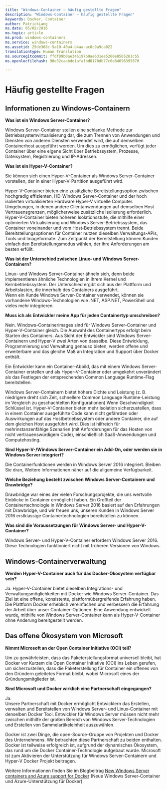 ```yaml
---
title: "Windows-Container – häufig gestellte Fragen"
description: "Windows-Container – häufig gestellte Fragen"
keywords: Docker, Container
author: PatrickLang
ms.date: 05/02/2016
ms.topic: article
ms.prod: windows-containers
ms.service: windows-containers
ms.assetid: 25de368c-5a10-40a4-b4aa-ac8c9a9ca022
translationtype: Human Translation
ms.sourcegitcommit: ffdf89b0ae346197b9ae631ee5260e0565261c55
ms.openlocfilehash: 90e32caabde1afafbd8170db77c6e84696395870

---
```


# Häufig gestellte Fragen

## Informationen zu Windows-Containern

**Was ist ein Windows Server-Container?**

Windows Server-Container stellen eine schlanke Methode zur Betriebssystemvirtualisierung dar, die zum Trennen von Anwendungen und Diensten von anderen Diensten verwendet wird, die auf demselben Containerhost ausgeführt werden. Um dies zu ermöglichen, verfügt jeder Container über eine eigene Sicht über Betriebssystem, Prozesse, Dateisystem, Registrierung und IP-Adressen.  

**Was ist ein Hyper-V-Container?**

Sie können sich einen Hyper-V-Container als Windows Server-Container vorstellen, der in einer Hyper-V-Partition ausgeführt wird.

Hyper-V-Container bieten eine zusätzliche Bereitstellungsoption zwischen hochgradig effizienten, HD-Windows Server-Container und der hoch isolierten virtualisierten Hardware Hyper-V virtuelle Computer. Umgebungen, in denen andere Clientanwendungen auf demselben Host Vertrauensgrenzen, möglicherweise zusätzliche Isolierung erforderlich. Hyper-V-Container bieten höheren Isolationsstufe, die mithilfe einer optimierten Virtualisierung und Windows Server-Betriebssystem, das Container voneinander und vom Host-Betriebssystem trennt. Beide Bereitstellungsoptionen für Container nutzen dieselben Verwaltungs-APIs, Tools und Imageformate. Zum Zeitpunkt der Bereitstellung können Kunden einfach den Bereitstellungsmodus wählen, der ihre Anforderungen am besten erfüllt.

**Was ist der Unterschied zwischen Linux- und Windows Server-Containern?**

Linux- und Windows Server-Container ähneln sich, denn beide implementieren ähnliche Technologien in ihrem Kernel und Kernbetriebssystem. Der Unterschied ergibt sich aus der Plattform und Arbeitslasten, die innerhalb des Containers ausgeführt.  
Wenn ein Kunde Windows Server-Container verwendet, können sie vorhandene Windows-Technologien wie .NET, ASP.NET, PowerShell und vieles mehr integrieren.

**Muss ich als Entwickler meine App für jeden Containertyp umschreiben?**

Nein. Windows-Containerimages sind für Windows Server-Container und Hyper-V-Container gleich. Die Auswahl des Containertyps erfolgt beim Starten des Containers. Aus Sicht der Entwickler sind Windows Server-Containern und Hyper-V zwei Arten von dasselbe.  Diese Entwicklung, Programmierung und Verwaltung genauso bieten, werden offene und erweiterbare und das gleiche Maß an Integration und Support über Docker enthält.

Ein Entwickler kann ein Container-Abbild, das mit einem Windows Server-Container erstellen und als Hyper-V-Container oder umgekehrt unverändert als das Festlegen der entsprechenden Common Language Runtime-Flag bereitstellen.

Windows Server-Containern bietet höhere Dichte und Leistung (z. B. niedrigere dreht sich Zeit, schnellere Common Language Runtime-Leistung im Vergleich zu geschachtelten Konfigurationen) Wenn Geschwindigkeit Schlüssel ist. Hyper-V-Container bieten mehr Isolation sicherzustellen, dass in einem Container ausgeführte Code kann nicht gefährden oder Auswirkungen auf das Hostbetriebssystem oder andere Container, die auf dem gleichen Host ausgeführt wird. Dies ist hilfreich für mehrinstanzenfähige Szenarien (mit Anforderungen für das Hosten von nicht vertrauenswürdigem Code), einschließlich SaaS-Anwendungen und Computehosting.

**Sind Hyper-V-/Windows Server-Container ein Add-On, oder werden sie in Windows Server integriert?**

Die Containerfunktionen werden in Windows Server 2016 integriert. Bleiben Sie dran, Weitere Informationen näher auf die allgemeine Verfügbarkeit.  

**Welche Beziehung besteht zwischen Windows Server-Containern und Drawbridge?**

Drawbridge war eines der vielen Forschungsprojekte, die uns wertvolle Einblicke in Container ermöglicht haben.  Ein Großteil der Containertechnologie in Windows Server 2016 basiert auf den Erfahrungen mit Drawbridge, und wir freuen uns, unseren Kunden in Windows Server 2016 erstklassige Containertechnologien bereitstellen zu können.

**Was sind die Voraussetzungen für Windows Server- und Hyper-V-Container?**

Windows Server- und Hyper-V-Container erfordern Windows Server 2016. Diese Technologien funktioniert nicht mit früheren Versionen von Windows.


## Windows-Containerverwaltung

**Werden Hyper-V-Container auch für das Docker-Ökosystem verfügbar sein?**

Ja. Hyper-V-Container bietet dieselben Integrations- und Verwaltungsmöglichkeiten mit Docker wie Windows Server-Container.  Das Ziel ist eine offene, konsistente, plattformübergreifende Erfahrung haben.  
Die Plattform Docker erheblich vereinfachen und verbessern die Erfahrung der Arbeit über unser Container-Optionen. Eine Anwendung entwickelt wurde, mithilfe von Windows Server-Container kann als Hyper-V-Container ohne Änderung bereitgestellt werden.


## Das offene Ökosystem von Microsoft

**Nimmt Microsoft an der Open Container Initiative (OCI) teil?**

Um zu gewährleisten, dass das Paketerstellungsformat universell bleibt, hat Docker vor Kurzem die Open Container Initiative (OCI) ins Leben gerufen, um sicherzustellen, dass die Paketerstellung für Container ein offenes von den Gründern geleitetes Format bleibt, wobei Microsoft eines der Gründungsmitglieder ist.

**Sind Microsoft und Docker wirklich eine Partnerschaft eingegangen?**

Ja.  
Unsere Partnerschaft mit Docker ermöglicht Entwicklern das Erstellen, verwalten und Bereitstellen von Windows Server- und Linux-Container mit denselben Docker Tool. Entwickler für Windows Server müssen nicht mehr zwischen mithilfe der großen Bereich von Windows Server-Technologien und Erstellen von Sammelartikeleinheit auszuwählen.  

Docker ist zwei Dinge, die open-Source-Gruppe von Projekten und Docker des Unternehmens. Wir betrachten diese Partnerschaft zu beiden enthalten. Docker ist teilweise erfolgreich ist, aufgrund der dynamisches Ökosystem, das rund um die Docker Container-Technologie aufgebaut wurde. Microsoft ist zum Aktivieren der Unterstützung für Windows Server-Containern und Hyper-V Docker Projekt beitragen.  

Weitere Informationen finden Sie im Blogbeitrag [New Windows Server containers and Azure support for Docker](http://azure.microsoft.com/blog/2014/10/15/new-windows-server-containers-and-azure-support-for-docker/?WT.mc_id=Blog_ServerCloud_Announce_TTD) (Neue Windows Server-Container und Azure-Unterstützung für Docker).



<!--HONumber=Oct16_HO4-->


